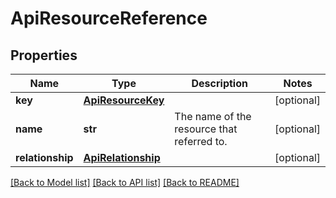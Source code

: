 # ApiResourceReference

## Properties
Name | Type | Description | Notes
------------ | ------------- | ------------- | -------------
**key** | [**ApiResourceKey**](ApiResourceKey.md) |  | [optional] 
**name** | **str** | The name of the resource that referred to. | [optional] 
**relationship** | [**ApiRelationship**](ApiRelationship.md) |  | [optional] 

[[Back to Model list]](../README.md#documentation-for-models) [[Back to API list]](../README.md#documentation-for-api-endpoints) [[Back to README]](../README.md)


